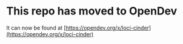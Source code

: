 # This repo has moved to OpenDev

It can now be found at [https://opendev.org/x/loci-cinder](https://opendev.org/x/loci-cinder)
